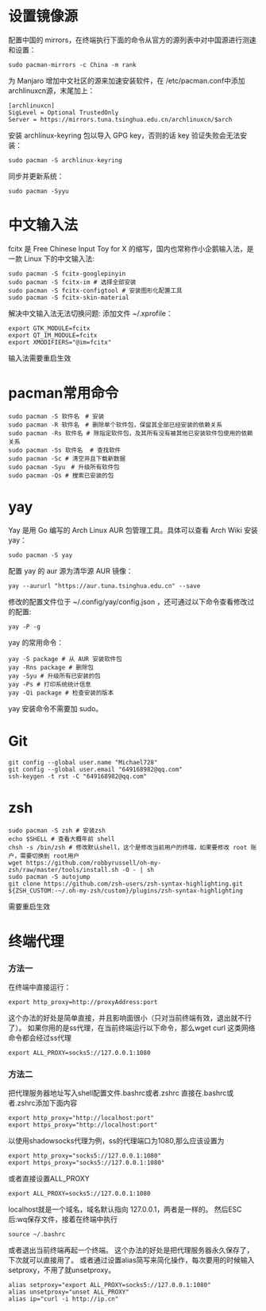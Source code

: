 # 设置镜像源
配置中国的 mirrors，在终端执行下面的命令从官方的源列表中对中国源进行测速和设置：
```bash{.line-numbers}
sudo pacman-mirrors -c China -m rank
```
为 Manjaro 增加中文社区的源来加速安装软件，在 /etc/pacman.conf中添加archlinuxcn源，末尾加上：
```vim{.line-numbers}
[archlinuxcn]
SigLevel = Optional TrustedOnly
Server = https://mirrors.tuna.tsinghua.edu.cn/archlinuxcn/$arch
```
安装 archlinux-keyring 包以导入 GPG key，否则的话 key 验证失败会无法安装：
```shell{.line-numbers}
sudo pacman -S archlinux-keyring
```
同步并更新系统：
```shell{.line-numbers}
sudo pacman -Syyu
```
# 中文输入法
fcitx 是 Free Chinese Input Toy for X 的缩写，国内也常称作小企鹅输入法，是一款 Linux 下的中文输入法:
```bash{.line-numbers}
sudo pacman -S fcitx-googlepinyin
sudo pacman -S fcitx-im # 选择全部安装
sudo pacman -S fcitx-configtool # 安装图形化配置工具
sudo pacman -S fcitx-skin-material
```
解决中文输入法无法切换问题: 添加文件 ~/.xprofile：
```vim{.line-numbers}
export GTK_MODULE=fcitx
export QT_IM_MODULE=fcitx
export XMODIFIERS="@im=fcitx"
```
输入法需要重启生效
# pacman常用命令
```shell{.line-numbers}
sudo pacman -S 软件名　# 安装
sudo pacman -R 软件名　# 删除单个软件包，保留其全部已经安装的依赖关系
sudo pacman -Rs 软件名 # 除指定软件包，及其所有没有被其他已安装软件包使用的依赖关系
sudo pacman -Ss 软件名  # 查找软件
sudo pacman -Sc # 清空并且下载新数据
sudo pacman -Syu　# 升级所有软件包
sudo pacman -Qs # 搜索已安装的包
```
# yay
Yay 是用 Go 编写的 Arch Linux AUR 包管理工具。具体可以查看 Arch Wiki
安装 yay：
```shell{.line-numbers}
sudo pacman -S yay
```
配置 yay 的 aur 源为清华源 AUR 镜像：
```shell{.line-numbers}
yay --aururl "https://aur.tuna.tsinghua.edu.cn" --save
```
修改的配置文件位于 ~/.config/yay/config.json ，还可通过以下命令查看修改过的配置:
```shell{.line-numbers}
yay -P -g
```
yay 的常用命令：
```shell{.line-numbers}
yay -S package # 从 AUR 安装软件包
yay -Rns package # 删除包
yay -Syu # 升级所有已安装的包
yay -Ps # 打印系统统计信息
yay -Qi package # 检查安装的版本
```
yay 安装命令不需要加 sudo。
# Git
```shell{.line-numbers}
git config --global user.name "Michael728"
git config --global user.email "649168982@qq.com"
ssh-keygen -t rst -C "649168982@qq.com"
```
# zsh
```shell{.line-numbers}
sudo pacman -S zsh # 安装zsh
echo $SHELL # 查看大概年前 shell
chsh -s /bin/zsh # 修改默认shell，这个是修改当前用户的终端，如果要修改 root 账户，需要切换到 root用户
wget https://github.com/robbyrussell/oh-my-zsh/raw/master/tools/install.sh -O - | sh
sudo pacman -S autojump
git clone https://github.com/zsh-users/zsh-syntax-highlighting.git ${ZSH_CUSTOM:-~/.oh-my-zsh/custom}/plugins/zsh-syntax-highlighting
```
需要重启生效
# 终端代理
### 方法一
在终端中直接运行：
```shell{.line-numbers}
export http_proxy=http://proxyAddress:port
```
这个办法的好处是简单直接，并且影响面很小（只对当前终端有效，退出就不行了）。
如果你用的是ss代理，在当前终端运行以下命令，那么wget curl 这类网络命令都会经过ss代理
```shell{.line-numbers}
export ALL_PROXY=socks5://127.0.0.1:1080
```
### 方法二
把代理服务器地址写入shell配置文件.bashrc或者.zshrc
直接在.bashrc或者.zshrc添加下面内容
```vim{.line-numbers}
export http_proxy="http://localhost:port"
export https_proxy="http://localhost:port"
```
以使用shadowsocks代理为例，ss的代理端口为1080,那么应该设置为
```vim{.line-numbers}
export http_proxy="socks5://127.0.0.1:1080"
export https_proxy="socks5://127.0.0.1:1080"
```
或者直接设置ALL_PROXY
```vim{.line-numbers}
export ALL_PROXY=socks5://127.0.0.1:1080
```
localhost就是一个域名，域名默认指向 127.0.0.1，两者是一样的。
然后ESC后:wq保存文件，接着在终端中执行
```shell{.line-numbers}
source ~/.bashrc
```
或者退出当前终端再起一个终端。 这个办法的好处是把代理服务器永久保存了，下次就可以直接用了。
或者通过设置alias简写来简化操作，每次要用的时候输入setproxy，不用了就unsetproxy。
```vim{.line-numbers}
alias setproxy="export ALL_PROXY=socks5://127.0.0.1:1080"
alias unsetproxy="unset ALL_PROXY"
alias ip="curl -i http://ip.cn"
```